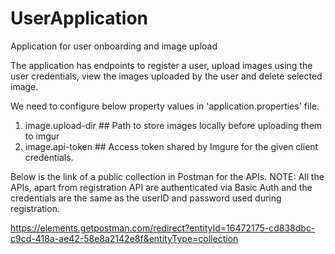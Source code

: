 # UserApplication
Application for user onboarding and image upload

The application has endpoints to register a user, upload images using the user credentials, view the images uploaded by the user and delete selected image.

We need to configure below property values in 'application.properties' file.
1. image.upload-dir ## Path to store images locally before uploading them to imgur
2. image.api-token ## Access token shared by Imgure for the given client credentials.


Below is the link of a public collection in Postman for the APIs.
NOTE: All the APIs, apart from registration API are authenticated via Basic Auth and the credentials are the same as the userID and password used during registration.

https://elements.getpostman.com/redirect?entityId=16472175-cd838dbc-c9cd-418a-ae42-58e8a2142e8f&entityType=collection
